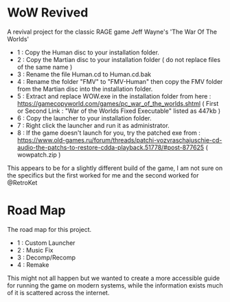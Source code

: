 # WoW Revived

A revival project for the classic RAGE game Jeff Wayne's 'The War Of The Worlds'

- 1 : Copy the Human disc to your installation folder.
- 2 : Copy the Martian disc to your installation folder ( do not replace files of the same name )
- 3 : Rename the file Human.cd to Human.cd.bak
- 4 : Rename the folder "FMV" to "FMV-Human" then copy the FMV folder from the Martian disc into the installation folder.
- 5 : Extract and replace WOW.exe in the installation folder from here : https://gamecopyworld.com/games/pc_war_of_the_worlds.shtml ( First or Second Link : "War of the Worlds Fixed Executable" listed as 447kb )
- 6 : Copy the launcher to your installation folder.
- 7 : Right click the launcher and run it as administrator.
- 8 : If the game doesn't launch for you, try the patched exe from : https://www.old-games.ru/forum/threads/patchi-vozvraschajuschie-cd-audio-the-patchs-to-restore-cdda-playback.51778/#post-877625 ( wowpatch.zip )

This appears to be for a slightly different build of the game, I am not sure on the specifics but the first worked for me and the second worked for @RetroKet

# Road Map

The road map for this project.

- 1 : Custom Launcher
- 2 : Music Fix
- 3 : Decomp/Recomp
- 4 : Remake

This might not all happen but we wanted to create a more accessible guide for running the game on modern systems, while the information exists much of it is scattered across the internet.